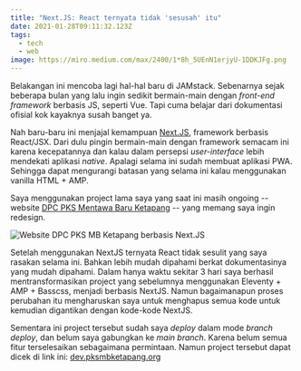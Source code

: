```yaml
---
title: "Next.JS: React ternyata tidak 'sesusah' itu"
date: 2021-01-28T09:11:32.123Z
tags:
  - tech
  - web
image: https://miro.medium.com/max/2400/1*8h_5UEnN1erjyU-1DDKJFg.png
---
```

Belakangan ini mencoba lagi hal-hal baru di JAMstack. Sebenarnya sejak beberapa bulan yang lalu ingin sedikit bermain-main dengan *front-end framework* berbasis JS, seperti Vue. Tapi cuma belajar dari dokumentasi ofisial kok kayaknya susah banget ya.

Nah baru-baru ini menjajal kemampuan [Next.JS](https://nextjs.org/), framework berbasis React/JSX. Dari dulu pingin bermain-main dengan framework semacam ini karena kecepatannya dan kalau dalam persepsi *user-interface* lebih mendekati aplikasi *native*. Apalagi selama ini sudah membuat aplikasi PWA. Sehingga dapat mengurangi batasan yang selama ini kalau menggunakan vanilla HTML + AMP.

Saya menggunakan project lama saya yang saat ini masih ongoing -- website [DPC PKS Mentawa Baru Ketapang](https://pksmbketapang.org/) -- yang memang saya ingin redesign. 

![Website DPC PKS MB Ketapang berbasis Next.JS](/assets/img/uploads/dev.pksmbketapang.org_-laptop-rakyat-jelata-.png "Website DPC PKS MB Ketapang berbasis Next.JS")

Setelah menggunakan NextJS ternyata React tidak sesulit yang saya rasakan selama ini. Bahkan lebih mudah dipahami berkat dokumentasinya yang mudah dipahami. Dalam hanya waktu sekitar 3 hari saya berhasil mentransformasikan project yang sebelumnya menggunakan Eleventy + AMP + Basscss, menjadi berbasis NextJS. Namun bagaimanapun proses perubahan itu mengharuskan saya untuk menghapus semua kode untuk kemudian digantikan dengan kode-kode NextJS.

Sementara ini project tersebut sudah saya *deploy* dalam mode *branch deploy*, dan belum saya gabungkan ke *main branch*. Karena belum semua fitur terselesaikan sebagaimana permintaan. Namun project tersebut dapat dicek di link ini: [dev.pksmbketapang.org](https://dev.pksmbketapang.org)